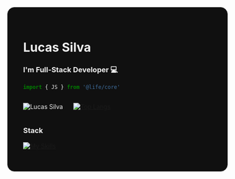 
<div  style="background-color:  #101010; padding:  2.2rem; border-radius:  1rem; border:  solid  1px  #252525; color:  #eee">

  

<a  href="https://github.com/lucasdasilva182"  style="color:  #EEE; text-decoration:  none">

# Lucas Silva

  

</a>


### I'm Full-Stack Developer 💻

```js
import { JS } from '@life/core'
```

  

<div  style="display:  flex; gap:  1.5rem">

  

![Lucas Silva](https://github-readme-stats-408gge7pw-zhorzon.vercel.app/api?username=lucasdasilva182&show_icons=true&hide_border=false&title_color=a78bfa&bg_color=181818&border_radius=16&border_color=252525&text_color=EEE&custom_title=Github+stats&icon_color=a78bfa)

  

[![Top Langs](https://github-readme-stats.vercel.app/api/top-langs/?username=lucasdasilva182&layout=compact&show_icons=true&hide_border=false&title_color=a78bfa&bg_color=181818&border_radius=16&border_color=252525&text_color=EEE&custom_title=Github+stats&icon_color=a78bfa)](https://github.com/anuraghazra/github-readme-stats)

  

</div>


### Stack
 

[![My Skills](https://skillicons.dev/icons?i=ts,js,react,vue,next,tailwind,nodejs,express,postgres,mysql,prisma,firebase)](https://skillicons.dev)

  

</div>
